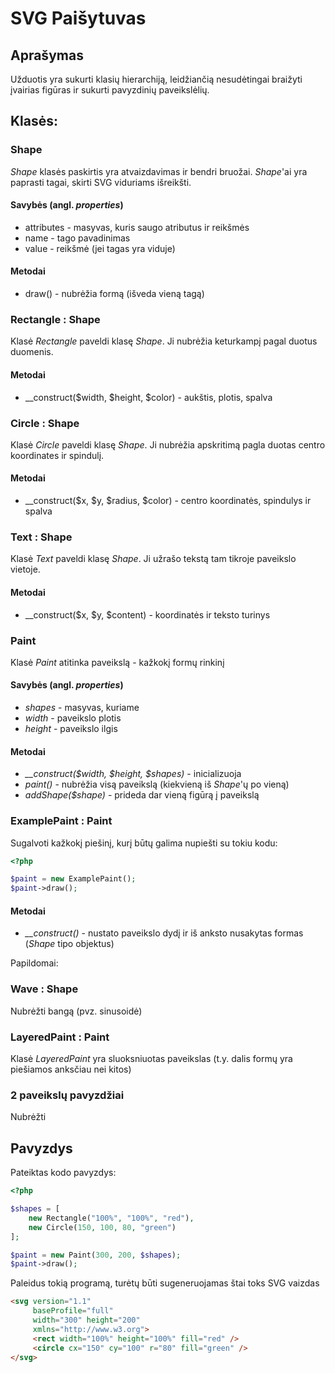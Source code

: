 # SVG Paišytuvas

## Aprašymas

Užduotis yra sukurti klasių hierarchiją, leidžiančią nesudėtingai braižyti
įvairias figūras ir sukurti pavyzdinių paveikslėlių.

## Klasės:

### Shape
*Shape* klasės paskirtis yra atvaizdavimas ir bendri bruožai. *Shape*'ai yra paprasti
tagai, skirti SVG viduriams išreikšti.

#### Savybės (angl. *properties*)
* attributes - masyvas, kuris saugo atributus ir reikšmės
* name - tago pavadinimas
* value - reikšmė (jei tagas yra viduje)

#### Metodai
* draw() - nubrėžia formą (išveda vieną tagą)

### Rectangle : Shape
Klasė *Rectangle* paveldi klasę *Shape*. Ji nubrėžia keturkampį pagal duotus duomenis.

#### Metodai
* __construct($width, $height, $color) - aukštis, plotis, spalva

### Circle : Shape
Klasė *Circle* paveldi klasę *Shape*. Ji nubrėžia apskritimą pagla duotas centro koordinates ir spindulį.

#### Metodai
* __construct($x, $y, $radius, $color) - centro koordinatės, spindulys ir spalva

### Text : Shape
Klasė *Text* paveldi klasę *Shape*. Ji užrašo tekstą tam tikroje paveikslo vietoje.

#### Metodai
* __construct($x, $y, $content) - koordinatės ir teksto turinys

### Paint
Klasė *Paint* atitinka paveikslą - kažkokį formų rinkinį

#### Savybės (angl. *properties*)
* *shapes* - masyvas, kuriame 
* *width* - paveikslo plotis
* *height* - paveikslo ilgis

#### Metodai
* *__construct($width, $height, $shapes)* - inicializuoja
* *paint()* - nubrėžia visą paveikslą (kiekvieną iš *Shape*'ų po vieną)
* *addShape($shape)* - prideda dar vieną figūrą į paveikslą

### ExamplePaint : Paint
Sugalvoti kažkokį piešinį, kurį būtų galima nupiešti su tokiu kodu:
```php
<?php

$paint = new ExamplePaint();
$paint->draw();

```

#### Metodai
* *__construct()* - nustato paveikslo dydį ir iš anksto nusakytas formas (*Shape* tipo objektus)

Papildomai:
### Wave : Shape
Nubrėžti bangą (pvz. sinusoidė)

### LayeredPaint : Paint
Klasė *LayeredPaint* yra sluoksniuotas paveikslas (t.y. dalis formų yra piešiamos anksčiau nei kitos)

### 2 paveikslų pavyzdžiai
Nubrėžti

## Pavyzdys

Pateiktas kodo pavyzdys:

```php
<?php

$shapes = [
	new Rectangle("100%", "100%", "red"),
	new Circle(150, 100, 80, "green")
];

$paint = new Paint(300, 200, $shapes);
$paint->draw();
```

Paleidus tokią programą, turėtų būti sugeneruojamas štai toks SVG vaizdas

```html
<svg version="1.1"
	 baseProfile="full"
	 width="300" height="200"
	 xmlns="http://www.w3.org">
	 <rect width="100%" height="100%" fill="red" />
	 <circle cx="150" cy="100" r="80" fill="green" />
</svg>
```
